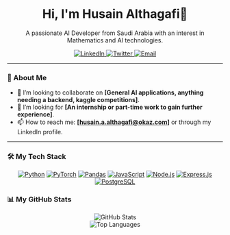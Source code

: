 <!-- <p align="center">
  <img src="https://external-preview.redd.it/a8o6t2gOomfw6fbBoj4y9eTc5_CeNmPohSwAXboK71k.jpg?width=1080&crop=smart&auto=webp&s=8e50513c6e3da30a5af073b200cb3620fdc2a1b9" width="600"/>
</p>
-->
<h1 align="center">Hi, I'm Husain Althagafi👋</h1>
<p align="center">
  A passionate AI Developer from Saudi Arabia with an interest in Mathematics and AI technologies.
</p>

<!-- Social Badges Section -->
<p align="center">
  <a href="https://www.linkedin.com/in/husain-althagafi-4a608334a/" target="_blank">
    <img src="https://img.shields.io/badge/LinkedIn-0077B5?style=for-the-badge&logo=linkedin&logoColor=white" alt="LinkedIn">
  </a>
  <a href="https://x.com/HusainAlthagafi" target="_blank">
    <img src="https://img.shields.io/badge/Twitter-1DA1F2?style=for-the-badge&logo=twitter&logoColor=white" alt="Twitter">
  </a>
  <a href="mailto:husain.a.althagafi@okaz.com" target="_blank">
    <img src="https://img.shields.io/badge/Email-D14836?style=for-the-badge&logo=gmail&logoColor=white" alt="Email">
  </a>
<!--   <a href="https://your-portfolio-website.com" target="_blank">
    <img src="https://img.shields.io/badge/Portfolio-website-blue?style=for-the-badge&logo=your-logo-name&logoColor=white" alt="Portfolio">
  </a> -->
</p>

---

### 🚀 About Me

-   👯 I’m looking to collaborate on **[General AI applications, anything needing a backend, kaggle competitions]**.
-   🤔 I’m looking for **[An internship or part-time work to gain further experience]**.
-   📫 How to reach me: **[husain.a.althagafi@okaz.com]** or through my LinkedIn profile.

---

### 🛠️ My Tech Stack

<p align="center">
  <!-- AI & Data Science -->
  <a href="https://www.python.org" target="_blank"><img src="https://img.shields.io/badge/Python-3776AB?style=for-the-badge&logo=python&logoColor=white" alt="Python"></a>
  <a href="https://pytorch.org/" target="_blank"><img src="https://img.shields.io/badge/PyTorch-EE4C2C?style=for-the-badge&logo=pytorch&logoColor=white" alt="PyTorch"></a>
  <a href="https://pandas.pydata.org/" target="_blank"><img src="https://img.shields.io/badge/Pandas-2C2D72?style=for-the-badge&logo=pandas&logoColor=white" alt="Pandas"></a>
  <!-- Backend -->
  <a href="https://developer.mozilla.org/en-US/docs/Web/JavaScript" target="_blank"><img src="https://img.shields.io/badge/JavaScript-F7DF1E?style=for-the-badge&logo=javascript&logoColor=black" alt="JavaScript"></a>
  <a href="https://nodejs.org" target="_blank"><img src="https://img.shields.io/badge/Node.js-339933?style=for-the-badge&logo=nodedotjs&logoColor=white" alt="Node.js"></a>
  <a href="https://expressjs.com" target="_blank"><img src="https://img.shields.io/badge/Express.js-000000?style=for-the-badge&logo=express&logoColor=white" alt="Express.js"></a>
  <a href="https://www.postgresql.org" target="_blank"><img src="https://img.shields.io/badge/PostgreSQL-316192?style=for-the-badge&logo=postgresql&logoColor=white" alt="PostgreSQL"></a>
  <!-- Tools & Other -->
</p>

### 📊 My GitHub Stats

<p align="center">
  <img src="https://github-readme-stats.vercel.app/api?username=Husain-Althagafi&show_icons=true&theme=dracula&include_all_commits=true&count_private=true" alt="GitHub Stats">
  <br/>
  <img src="https://github-readme-stats.vercel.app/api/top-langs/?username=Husain-Althagafi&layout=compact&langs_count=8&theme=dracula" alt="Top Languages">
</p>
